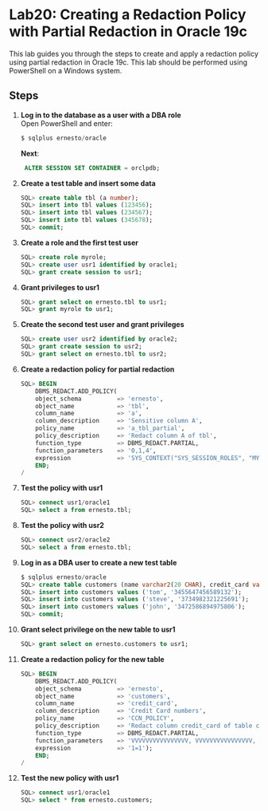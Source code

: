 
# Lab20: Creating a Redaction Policy with Partial Redaction in Oracle 19c

This lab guides you through the steps to create and apply a redaction policy using partial redaction in Oracle 19c. This lab should be performed using PowerShell on a Windows system.

## Steps

1. **Log in to the database as a user with a DBA role**  
   Open PowerShell and enter:  
   ```sql
   $ sqlplus ernesto/oracle
   ```

   **Next**:

   ```sql
    ALTER SESSION SET CONTAINER = orclpdb;
   ```

2. **Create a test table and insert some data**  
   ```sql
   SQL> create table tbl (a number);
   SQL> insert into tbl values (123456);
   SQL> insert into tbl values (234567);
   SQL> insert into tbl values (345678);
   SQL> commit;
   ```

3. **Create a role and the first test user**  
   ```sql
   SQL> create role myrole;
   SQL> create user usr1 identified by oracle1;
   SQL> grant create session to usr1;
   ```

4. **Grant privileges to usr1**  
   ```sql
   SQL> grant select on ernesto.tbl to usr1;
   SQL> grant myrole to usr1;
   ```

5. **Create the second test user and grant privileges**  
   ```sql
   SQL> create user usr2 identified by oracle2;
   SQL> grant create session to usr2;
   SQL> grant select on ernesto.tbl to usr2;
   ```

6. **Create a redaction policy for partial redaction**  
   ```sql
   SQL> BEGIN
       DBMS_REDACT.ADD_POLICY(
       object_schema          => 'ernesto',
       object_name            => 'tbl',
       column_name            => 'a',
       column_description     => 'Sensitive column A',
       policy_name            => 'a_tbl_partial',
       policy_description     => 'Redact column A of tbl',
       function_type          => DBMS_REDACT.PARTIAL,
       function_parameters    => '0,1,4',
       expression             => 'SYS_CONTEXT("SYS_SESSION_ROLES", "MYROLE") = "FALSE"');
       END;
   /
   ```

7. **Test the policy with usr1**  
   ```sql
   SQL> connect usr1/oracle1
   SQL> select a from ernesto.tbl;
   ```

8. **Test the policy with usr2**  
   ```sql
   SQL> connect usr2/oracle2
   SQL> select a from ernesto.tbl;
   ```

9. **Log in as a DBA user to create a new test table**  
   ```sql
   $ sqlplus ernesto/oracle
   SQL> create table customers (name varchar2(20 CHAR), credit_card varchar2(20 CHAR));
   SQL> insert into customers values ('tom', '3455647456589132');
   SQL> insert into customers values ('steve', '3734982321225691');
   SQL> insert into customers values ('john', '3472586894975806');
   SQL> commit;
   ```

10. **Grant select privilege on the new table to usr1**  
    ```sql
    SQL> grant select on ernesto.customers to usr1;
    ```

11. **Create a redaction policy for the new table**  
    ```sql
    SQL> BEGIN
        DBMS_REDACT.ADD_POLICY(
        object_schema          => 'ernesto',
        object_name            => 'customers',
        column_name            => 'credit_card',
        column_description     => 'Credit Card numbers',
        policy_name            => 'CCN_POLICY',
        policy_description     => 'Redact column credit_card of table customers',
        function_type          => DBMS_REDACT.PARTIAL,
        function_parameters    => 'VVVVVVVVVVVVVVVV, VVVVVVVVVVVVVVVV, #, 1, 12',
        expression             => '1=1');
        END;
    /
    ```

12. **Test the new policy with usr1**  
    ```sql
    SQL> connect usr1/oracle1
    SQL> select * from ernesto.customers;
    ```
